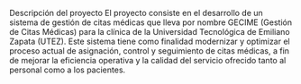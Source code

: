 Descripción del proyecto
El proyecto consiste en el desarrollo de un sistema de gestión de citas médicas que lleva por nombre GECIME (Gestión de Citas Médicas) para la clínica de la Universidad Tecnológica de Emiliano Zapata (UTEZ). Este sistema tiene como finalidad modernizar y optimizar el proceso actual de asignación, control y seguimiento de citas médicas, a fin de mejorar la eficiencia operativa y la calidad del servicio ofrecido tanto al personal como a los pacientes.

